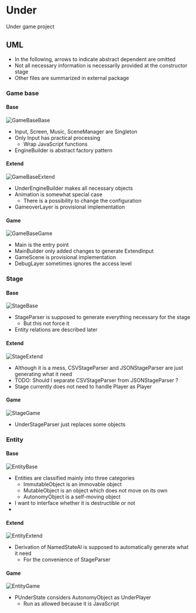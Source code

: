 # Under
Under game project

## UML
- In the following, arrows to indicate abstract dependent are omitted
- Not all necessary information is necessarily provided at the constructor stage
- Other files are summarized in external package

### Game base
#### Base
![GameBaseBase](https://raw.githubusercontent.com/Expine/Under/develop/out/uml/gamebase/Base/GameBaseBase.png)
- Input, Screen, Music, SceneManager are Singleton
- Only Input has practical processing
    - Wrap JavaScript functions
- EngineBuilder is abstract factory pattern

#### Extend
![GameBaseExtend](https://raw.githubusercontent.com/Expine/Under/develop/out/uml/gamebase/Extend/GameBaseExtend.png)
- UnderEngineBuilder makes all necessary objects
- Animation is somewhat special case
    - There is a possibility to change the configuration
- GameoverLayer is provisional implementation

#### Game
![GameBaseGame](https://raw.githubusercontent.com/Expine/Under/develop/out/uml/gamebase/Game/GameBaseGame.png)
- Main is the entry point
- MainBuilder only added changes to generate ExtendInput
- GameScene is provisional implementation
- DebugLayer sometimes ignores the access level

### Stage
#### Base
![StageBase](https://raw.githubusercontent.com/Expine/Under/develop/out/uml/stage/Base/StageBase.png)
- StageParser is supposed to generate everything necessary for the stage
    - But this not force it
- Entity relations are described later

#### Extend
![StageExtend](https://raw.githubusercontent.com/Expine/Under/develop/out/uml/stage/Extend/StageExtend.png)
- Although it is a mess, CSVStageParser and JSONStageParser are just generating what it need
- TODO: Should I separate CSVStageParser from JSONStageParser ?
- Stage currently does not need to handle Player as Player

#### Game
![StageGame](https://raw.githubusercontent.com/Expine/Under/develop/out/uml/stage/Game/StageGame.png)
- UnderStageParser just replaces some objects

### Entity
#### Base
![EntityBase](https://raw.githubusercontent.com/Expine/Under/develop/out/uml/entity/Base/EntityBase.png)
- Entities are classified mainly into three categories
    - ImmutableObject is an immovable object
    - MutableObject is an object which does not move on its own
    - AutonomyObject is a self-moving object
- I want to interface whether it is destructible or not
-

#### Extend
![EntityExtend](https://raw.githubusercontent.com/Expine/Under/develop/out/uml/entity/Extend/EntityExtend.png)
- Derivation of NamedStateAI is supposed to automatically generate what it need
    - For the convenience of StageParser

#### Game
![EntityGame](https://raw.githubusercontent.com/Expine/Under/develop/out/uml/entity/Game/EntityGame.png)
- PUnderState considers AutonomyObject as UnderPlayer
    - Run as allowed because it is JavaScript

